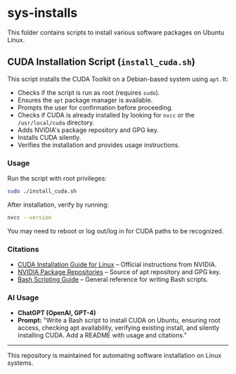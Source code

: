 # sys-installs

This folder contains scripts to install various software packages on Ubuntu Linux.

## CUDA Installation Script (`install_cuda.sh`)
This script installs the CUDA Toolkit on a Debian-based system using `apt`. It:
- Checks if the script is run as root (requires `sudo`).
- Ensures the `apt` package manager is available.
- Prompts the user for confirmation before proceeding.
- Checks if CUDA is already installed by looking for `nvcc` or the `/usr/local/cuda` directory.
- Adds NVIDIA's package repository and GPG key.
- Installs CUDA silently.
- Verifies the installation and provides usage instructions.

### Usage
Run the script with root privileges:
```bash
sudo ./install_cuda.sh
```
After installation, verify by running:
```bash
nvcc --version
```
You may need to reboot or log out/log in for CUDA paths to be recognized.

### Citations
- [CUDA Installation Guide for Linux](https://docs.nvidia.com/cuda/cuda-installation-guide-linux/index.html) – Official instructions from NVIDIA.
- [NVIDIA Package Repositories](https://developer.nvidia.com/cuda-downloads) – Source of apt repository and GPG key.
- [Bash Scripting Guide](https://linuxconfig.org/bash-scripting-tutorial-for-beginners) – General reference for writing Bash scripts.

### AI Usage
- **ChatGPT (OpenAI, GPT-4)**
- **Prompt:** "Write a Bash script to install CUDA on Ubuntu, ensuring root access, checking apt availability, verifying existing install, and silently installing CUDA. Add a README with usage and citations."

---
This repository is maintained for automating software installation on Linux systems.

